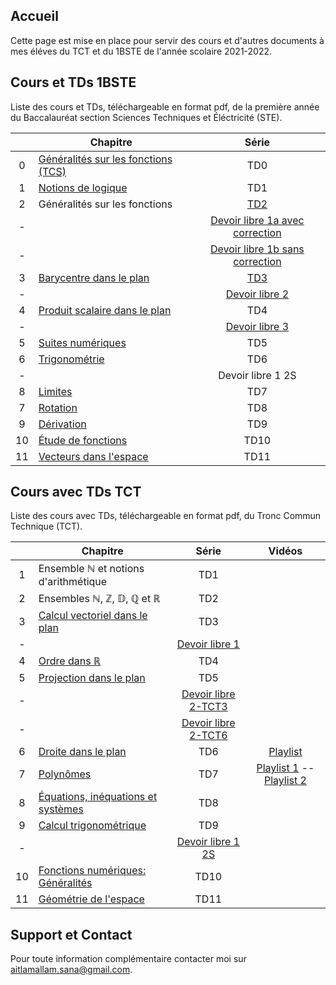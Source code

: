 ## Accueil

Cette page est mise en place pour servir des cours et d'autres documents à mes éléves du TCT et du 1BSTE de l'année scolaire 2021-2022.

## Cours et TDs 1BSTE

Liste des cours et TDs, téléchargeable en format pdf, de la première année du Baccalauréat section Sciences Techniques et Éléctricité (STE).

|    | Chapitre                                                      | Série                     |
|:--:|---------------------------------------------------------------|:-------------------------:|
| 0  | [Généralités sur les fonctions (TCS)](pdfs/1STE/chap0.pdf)    | TD0                       |
| 1  | [Notions de logique](pdfs/1STE/chap1.pdf)                     | TD1                       |
| 2  | Généralités sur les fonctions                                 | [TD2](pdfs/1STE/TD2.pdf)                       |
| -  |                                                               | [Devoir libre 1a avec correction](pdfs/1STE/DL1.pdf)       |
| -  |                                                               | [Devoir libre 1b sans correction](pdfs/1STE/DL1b.pdf)       |
| 3  | [Barycentre dans le plan](pdfs/1STE/chap3.pdf)                | [TD3](pdfs/1STE/TD3.pdf)  |
| -  |                                                               | [Devoir libre 2](pdfs/1STE/DL2.pdf)       |
| 4  | [Produit scalaire dans le plan](pdfs/1STE/chap4.pdf)          | TD4                       |
| -  |                                                               | [Devoir libre 3](pdfs/1STE/DL3.pdf)       |
| 5  | [Suites numériques](pdfs/1STE/chap5.pdf)                      | TD5                       |
| 6  | [Trigonométrie](pdfs/1STE/chap6.pdf)                          | TD6                       |
| -  |                                                               | Devoir libre 1 2S         |
| 8  | [Limites](pdfs/1STE/chap7.pdf)                                | TD7                       |
| 7  | [Rotation](pdfs/1STE/chap8.pdf)                               | TD8                       |
| 9  | [Dérivation](pdfs/1STE/chap9.pdf)                             | TD9                       |
| 10 | [Étude de fonctions](pdfs/1STE/chap10.pdf)                    | TD10                      |
| 11 | [Vecteurs dans l'espace](pdfs/1STE/vecteur-dans-l-espace.pdf) | TD11                      |




## Cours avec TDs TCT

Liste des cours avec TDs, téléchargeable en format pdf, du Tronc Commun Technique (TCT).

|    | Chapitre                                                                                                | Série                     | Vidéos         |
|:--:|---------------------------------------------------------------------------------------------------------|:-------------------------:|:--------------:|
| 1  | Ensemble $\mathbb{N}$ et notions d'arithmétique                                                         | TD1                       |                |
| 2  | Ensembles $\mathbb{N}$, $\mathbb{Z}$, $\mathbb{D}$, $\mathbb{Q}$ et $\mathbb{R}$                        | TD2                       |                |
| 3  | [Calcul vectoriel dans le plan](pdfs/TCT/chap3.pdf)                                                     | TD3                       |                |
| -  |                                                                                                         | [Devoir libre 1](pdfs/TCT/DL1.pdf)       |                |
| 4  | [Ordre dans $\mathbb{R}$](pdfs/TCT/chap5.pdf)                                                           | TD4                       |                |
| 5  | [Projection dans le plan](pdfs/TCT/chap4.pdf)                                                           | TD5                       |                |
| -  |                                                                                                         | [Devoir libre 2-TCT3](pdfs/TCT/devoirlibre2tct3.pdf)       |                |
| -  |                                                                                                         | [Devoir libre 2-TCT6](pdfs/TCT/devoirlibre2tct6.pdf)       |                |
| 6  | [Droite dans le plan](pdfs/TCT/chap6.pdf)                                                               | TD6                       | [Playlist](https://www.youtube.com/watch?v=81GnfsW675M&list=PLnm-difRg2I4GANooAuojrVcl6FM2Nr79)     |
| 7  | [Polynômes](pdfs/TCT/chap7.pdf)                                                                         | TD7                       | [Playlist 1](https://www.youtube.com/watch?v=_zMIJM0wclI&list=PLnm-difRg2I6uS8gdf2z3AzozdwsorgkE) -- [Playlist 2](https://www.youtube.com/watch?v=XqUPVraEV9s&list=PLnm-difRg2I7cOLhxqnZW_nkGkxbrbG3Q)     |
| 8  | [Équations, inéquations et systèmes](pdfs/TCT/chap8.pdf)                                                | TD8                       |                |
| 9  | [Calcul trigonométrique](pdfs/TCT/chap9.pdf)                                                            | TD9                       |                |
| -  |                                                                                                         | [Devoir libre 1 2S](pdfs/TCT/DL4.pdf)       |                |
| 10 | [Fonctions numériques: Généralités](pdfs/TCT/chap10.pdf)                                                | TD10                      |                |
| 11 | [Géométrie de l'espace](pdfs/TCT/tct-espace.pdf)                                                | TD11                      |                |




## Support et Contact

Pour toute information complémentaire contacter moi sur [aitlamallam.sana@gmail.com](mailto:aitlamallam.sana@gmail.com).
